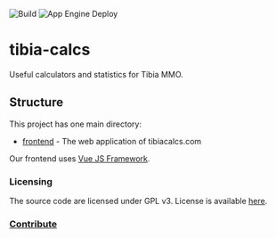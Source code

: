 ![Build](https://github.com/luizcsm/tibia-calc/workflows/Node.js%20CI/badge.svg?branch=main)
![App Engine Deploy](https://github.com/lucasoares/tibia-calc/workflows/App%20Engine%20Deploy/badge.svg)

# tibia-calcs

Useful calculators and statistics for Tibia MMO.

## Structure

This project has one main directory:
- [frontend](frontend) - The web application of tibiacalcs.com

Our frontend uses [Vue JS Framework](https://vuejs.org/).

### Licensing

The source code are licensed under GPL v3.
License is available [here](/LICENSE.md).

### [Contribute](CONTRIBUTING.md)
